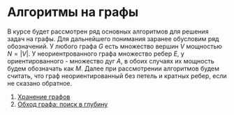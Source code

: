 # Алгоритмы на графы
В курсе будет рассмотрен ряд основных алгоритмов для решения задач на графы. 
Для дальнейшего понимания заранее обусловим ряд обозначений. У любого графа $G$ есть множество вершин $V$ мощностью $N = |V|$. У неориентрованного графа множество ребер $E$, у ориентированного - множество дуг $A$, в обоих случаях их мощность будем обозначать как $M$. Далее при рассмотрении алгоритмов будем считать, что граф неориентированный без петель и кратных ребер, если не сказано обратное.

1. [Хранение графов](graphs/storage.ipynb)
2. [Обход графа: поиск в глубину](graphs/dfs.ipynb)